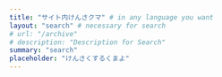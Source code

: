 ```yaml
---
title: "サイト内けんさクマ" # in any language you want
layout: "search" # necessary for search
# url: "/archive"
# description: "Description for Search"
summary: "search"
placeholder: "けんさくするくまよ"
---
```


